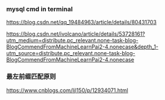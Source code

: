 ### mysql cmd in terminal 

https://blog.csdn.net/qq_19484963/article/details/80431703


https://blog.csdn.net/ivolcano/article/details/53728161?utm_medium=distribute.pc_relevant.none-task-blog-BlogCommendFromMachineLearnPai2-4.nonecase&depth_1-utm_source=distribute.pc_relevant.none-task-blog-BlogCommendFromMachineLearnPai2-4.nonecase

### 最左前缀匹配原则
https://www.cnblogs.com/ljl150/p/12934071.html
